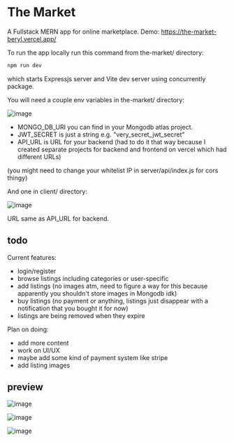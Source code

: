# The Market
A Fullstack MERN app for online marketplace.
Demo: https://the-market-beryl.vercel.app/


To run the app locally run this command from the-market/ directory:
```js
npm run dev
```
which starts Expressjs server and Vite dev server using concurrently package.

You will need a couple env variables in the-market/ directory:

![image](https://github.com/viionc/the-market/assets/6730164/23de1bfe-35f1-47c8-b080-cf1c1b675e31)

- MONGO_DB_URI you can find in your Mongodb atlas project.
- JWT_SECRET is just a string e.g. "very_secret_jwt_secret"
- API_URL is URL for your backend (had to do it that way because I created separate projects for backend and frontend on vercel which had different URLs)

(you might need to change your whitelist IP in server/api/index.js for cors thingy)

And one in client/ directory:

![image](https://github.com/viionc/the-market/assets/6730164/85532e79-9b2e-4126-941b-bd9914ee8e8d)

URL same as API_URL for backend.

## todo
Current features:
- login/register
- browse listings including categories or user-specific
- add listings (no images atm, need to figure a way for this because apparently you shouldn't store images in Mongodb idk)
- buy listings (no payment or anything, listings just disappear with a notification that you bought it for now)
- listings are being removed when they expire
  

Plan on doing:
- add more content
- work on UI/UX
- maybe add some kind of payment system like stripe
- add listing images


## preview

![image](https://github.com/viionc/the-market/assets/6730164/d834bb8b-aef7-4ef7-b3fc-ddaa748fdff7)

![image](https://github.com/viionc/the-market/assets/6730164/9fc9fabd-ead3-45ba-a6b2-f307e9fe4ae7)

![image](https://github.com/viionc/the-market/assets/6730164/cd1ecb51-aa4e-44be-89c4-5a0f53e841a4)
